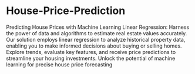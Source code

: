 # House-Price-Prediction

Predicting House Prices with Machine Learning Linear Regression: Harness the power of data and algorithms to estimate real estate values accurately. Our solution employs linear regression to analyze historical property data, enabling you to make informed decisions about buying or selling homes. Explore trends, evaluate key features, and receive price predictions to streamline your housing investments. Unlock the potential of machine learning for precise house price forecasting
